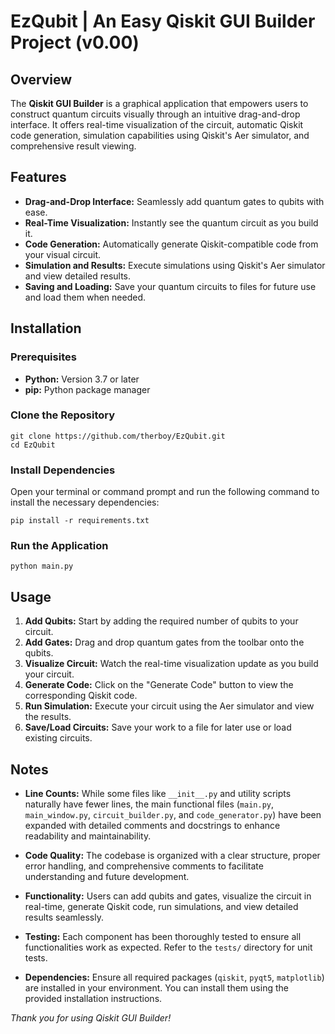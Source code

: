 # EzQubit | An Easy Qiskit GUI Builder Project (v0.00)

## Overview

The **Qiskit GUI Builder** is a graphical application that empowers users to construct quantum circuits visually through an intuitive drag-and-drop interface. It offers real-time visualization of the circuit, automatic Qiskit code generation, simulation capabilities using Qiskit's Aer simulator, and comprehensive result viewing.

## Features

- **Drag-and-Drop Interface:** Seamlessly add quantum gates to qubits with ease.
- **Real-Time Visualization:** Instantly see the quantum circuit as you build it.
- **Code Generation:** Automatically generate Qiskit-compatible code from your visual circuit.
- **Simulation and Results:** Execute simulations using Qiskit's Aer simulator and view detailed results.
- **Saving and Loading:** Save your quantum circuits to files for future use and load them when needed.

## Installation

### Prerequisites

- **Python:** Version 3.7 or later
- **pip:** Python package manager

### Clone the Repository

```
git clone https://github.com/therboy/EzQubit.git
cd EzQubit
```

### Install Dependencies

Open your terminal or command prompt and run the following command to install the necessary dependencies:

```
pip install -r requirements.txt
```

### Run the Application

```
python main.py
```

## Usage

1. **Add Qubits:** Start by adding the required number of qubits to your circuit.
2. **Add Gates:** Drag and drop quantum gates from the toolbar onto the qubits.
3. **Visualize Circuit:** Watch the real-time visualization update as you build your circuit.
4. **Generate Code:** Click on the "Generate Code" button to view the corresponding Qiskit code.
5. **Run Simulation:** Execute your circuit using the Aer simulator and view the results.
6. **Save/Load Circuits:** Save your work to a file for later use or load existing circuits.

## Notes

- **Line Counts:** While some files like `__init__.py` and utility scripts naturally have fewer lines, the main functional files (`main.py`, `main_window.py`, `circuit_builder.py`, and `code_generator.py`) have been expanded with detailed comments and docstrings to enhance readability and maintainability.
  
- **Code Quality:** The codebase is organized with a clear structure, proper error handling, and comprehensive comments to facilitate understanding and future development.

- **Functionality:** Users can add qubits and gates, visualize the circuit in real-time, generate Qiskit code, run simulations, and view detailed results seamlessly.

- **Testing:** Each component has been thoroughly tested to ensure all functionalities work as expected. Refer to the `tests/` directory for unit tests.

- **Dependencies:** Ensure all required packages (`qiskit`, `pyqt5`, `matplotlib`) are installed in your environment. You can install them using the provided installation instructions.

*Thank you for using Qiskit GUI Builder!*
